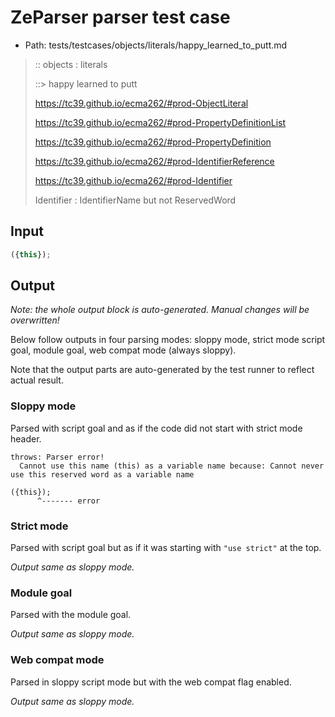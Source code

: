 # ZeParser parser test case

- Path: tests/testcases/objects/literals/happy_learned_to_putt.md

> :: objects : literals
>
> ::> happy learned to putt
>
> https://tc39.github.io/ecma262/#prod-ObjectLiteral
>
> https://tc39.github.io/ecma262/#prod-PropertyDefinitionList
>
> https://tc39.github.io/ecma262/#prod-PropertyDefinition
>
> https://tc39.github.io/ecma262/#prod-IdentifierReference
>
> https://tc39.github.io/ecma262/#prod-Identifier
>
> Identifier : IdentifierName but not ReservedWord

## Input


`````js
({this});
`````

## Output

_Note: the whole output block is auto-generated. Manual changes will be overwritten!_

Below follow outputs in four parsing modes: sloppy mode, strict mode script goal, module goal, web compat mode (always sloppy).

Note that the output parts are auto-generated by the test runner to reflect actual result.

### Sloppy mode

Parsed with script goal and as if the code did not start with strict mode header.

`````
throws: Parser error!
  Cannot use this name (this) as a variable name because: Cannot never use this reserved word as a variable name

({this});
      ^------- error
`````

### Strict mode

Parsed with script goal but as if it was starting with `"use strict"` at the top.

_Output same as sloppy mode._

### Module goal

Parsed with the module goal.

_Output same as sloppy mode._

### Web compat mode

Parsed in sloppy script mode but with the web compat flag enabled.

_Output same as sloppy mode._
